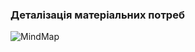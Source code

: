 ### Деталізація матеріальних потреб
![MindMap]([URL-шлях-до-файлу-зображення](https://github.com/oleksandrblazhko/ai-214-shkuropatova/blob/ai-214-shkuropatova_with_laboratory_work_1/1-SoftwareRequirements/1.1-DeterminingConsumerNeeds/1.1.2-MaterialNeedsDetails/MindMapExample.jpg)https://github.com/oleksandrblazhko/ai-214-shkuropatova/blob/ai-214-shkuropatova_with_laboratory_work_1/1-SoftwareRequirements/1.1-DeterminingConsumerNeeds/1.1.2-MaterialNeedsDetails/MindMapExample.jpg)

